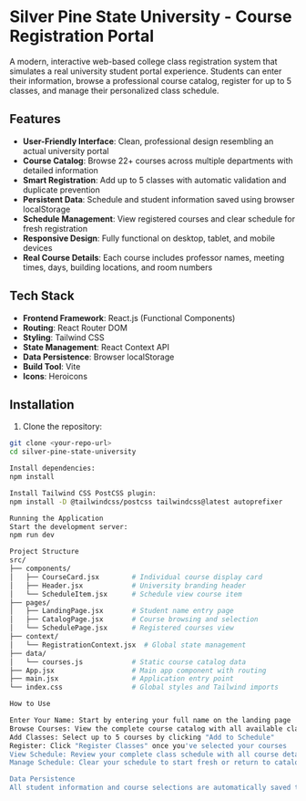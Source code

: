 # Silver Pine State University - Course Registration Portal

A modern, interactive web-based college class registration system that simulates a real university student portal experience. Students can enter their information, browse a professional course catalog, register for up to 5 classes, and manage their personalized class schedule.

## Features

- **User-Friendly Interface**: Clean, professional design resembling an actual university portal
- **Course Catalog**: Browse 22+ courses across multiple departments with detailed information
- **Smart Registration**: Add up to 5 classes with automatic validation and duplicate prevention
- **Persistent Data**: Schedule and student information saved using browser localStorage
- **Schedule Management**: View registered courses and clear schedule for fresh registration
- **Responsive Design**: Fully functional on desktop, tablet, and mobile devices
- **Real Course Details**: Each course includes professor names, meeting times, days, building locations, and room numbers

## Tech Stack

- **Frontend Framework**: React.js (Functional Components)
- **Routing**: React Router DOM
- **Styling**: Tailwind CSS
- **State Management**: React Context API
- **Data Persistence**: Browser localStorage
- **Build Tool**: Vite
- **Icons**: Heroicons

## Installation

1. Clone the repository:
```bash
git clone <your-repo-url>
cd silver-pine-state-university

Install dependencies:
npm install

Install Tailwind CSS PostCSS plugin:
npm install -D @tailwindcss/postcss tailwindcss@latest autoprefixer

Running the Application
Start the development server:
npm run dev

Project Structure
src/
├── components/
│   ├── CourseCard.jsx        # Individual course display card
│   ├── Header.jsx            # University branding header
│   └── ScheduleItem.jsx      # Schedule view course item
├── pages/
│   ├── LandingPage.jsx       # Student name entry page
│   ├── CatalogPage.jsx       # Course browsing and selection
│   └── SchedulePage.jsx      # Registered courses view
├── context/
│   └── RegistrationContext.jsx  # Global state management
├── data/
│   └── courses.js            # Static course catalog data
├── App.jsx                   # Main app component with routing
├── main.jsx                  # Application entry point
└── index.css                 # Global styles and Tailwind imports

How to Use

Enter Your Name: Start by entering your full name on the landing page
Browse Courses: View the complete course catalog with all available classes
Add Classes: Select up to 5 courses by clicking "Add to Schedule"
Register: Click "Register Classes" once you've selected your courses
View Schedule: Review your complete class schedule with all course details
Manage Schedule: Clear your schedule to start fresh or return to catalog to adjust selections

Data Persistence
All student information and course selections are automatically saved to browser localStorage, ensuring your registration persists across page refreshes and browser sessions.


